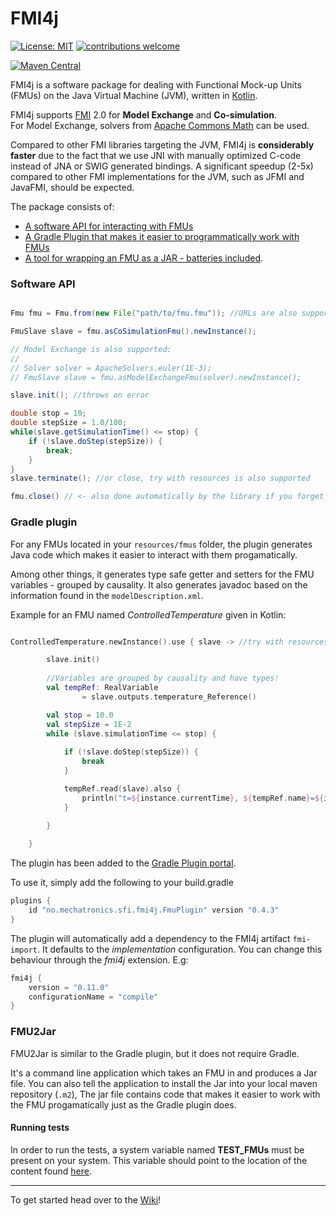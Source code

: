 # FMI4j #

[![License: MIT](https://img.shields.io/badge/License-MIT-yellow.svg)](https://opensource.org/licenses/MIT)
[![contributions welcome](https://img.shields.io/badge/contributions-welcome-brightgreen.svg?style=flat)](https://github.com/SFI-Mechatronics/FMI4j/issues)

[![Maven Central](https://maven-badges.herokuapp.com/maven-central/no.mechatronics.sfi.fmi4j/fmi-import/badge.svg)](http://mvnrepository.com/artifact/no.mechatronics.sfi.fmi4j/fmi-import)


FMI4j is a software package for dealing with Functional Mock-up Units (FMUs) on the Java Virtual Machine (JVM), written in [Kotlin](https://kotlinlang.org/). 

FMI4j supports [FMI](http://fmi-standard.org/) 2.0 for **Model Exchange** and **Co-simulation**. <br/>
For Model Exchange, solvers from [Apache Commons Math](http://commons.apache.org/proper/commons-math/userguide/ode.html) can be used.

Compared to other FMI libraries targeting the JVM, FMI4j is **considerably faster** due to the fact that we use JNI with manually optimized C-code instead of JNA or SWIG generated bindings. 
A significant speedup (2-5x) compared to other FMI implementations for the JVM, such as JFMI and JavaFMI, should be expected. 

The package consists of:
* [A software API for interacting with FMUs](#api)
* [A Gradle Plugin that makes it easier to programmatically work with FMUs](#plugin)
* [A tool for wrapping an FMU as a JAR - batteries included](#fmu2jar).


### <a name="api"></a> Software API 

```java

Fmu fmu = Fmu.from(new File("path/to/fmu.fmu")); //URLs are also supported

FmuSlave slave = fmu.asCoSimulationFmu().newInstance();

// Model Exchange is also supported:
//
// Solver solver = ApacheSolvers.euler(1E-3);
// FmuSlave slave = fmu.asModelExchangeFmu(solver).newInstance(); 

slave.init(); //throws on error

double stop = 10;
double stepSize = 1.0/100;
while(slave.getSimulationTime() <= stop) {
    if (!slave.doStep(stepSize)) {
        break;
    }
}
slave.terminate(); //or close, try with resources is also supported

fmu.close() // <- also done automatically by the library if you forget to do it yourself
```

### <a name="plugin"></a> Gradle plugin

For any FMUs located in your ```resources/fmus``` folder, the plugin generates Java code which makes it easier to interact with them progamatically.

Among other things, it generates type safe getter and setters for the FMU variables - grouped by causality. 
It also generates javadoc based on the information found in the ```modelDescription.xml```.

Example for an FMU named _ControlledTemperature_ given in Kotlin:

```kotlin

ControlledTemperature.newInstance().use { slave -> //try with resources

        slave.init()
        
        //Variables are grouped by causality and have types!
        val tempRef: RealVariable 
                = slave.outputs.temperature_Reference()

        val stop = 10.0
        val stepSize = 1E-2
        while (slave.simulationTime <= stop) {
            
            if (!slave.doStep(stepSize)) {
                break
            }

            tempRef.read(slave).also {
                println("t=${instance.currentTime}, ${tempRef.name}=${it.value}")
            }
            
        }

    }
```

The plugin has been added to the [Gradle Plugin portal](https://plugins.gradle.org/plugin/no.mechatronics.sfi.fmi4j.FmuPlugin).

To use it, simply add the following to your build.gradle

```gradle
plugins {
    id "no.mechatronics.sfi.fmi4j.FmuPlugin" version "0.4.3"
}

```

The plugin will automatically add a dependency to the FMI4j artifact ```fmi-import```. It defaults to the _implementation_ configuration. You can change this behaviour through the _fmi4j_ extension. E.g:

```gradle
fmi4j {
    version = "0.11.0"
    configurationName = "compile"
}
```

### <a name="fmu2jar"></a> FMU2Jar

FMU2Jar is similar to the Gradle plugin, but it does not require Gradle. 

It's a command line application which takes an FMU in and produces a Jar file. 
You can also tell the application to install the Jar into your local maven repository (``.m2``),
The jar file contains code that makes it easier to work with the FMU progamatically just as the Gradle plugin does. 


#### Running tests

In order to run the tests, a system variable named __TEST_FMUs__ must be present on your system. 
This variable should point to the location of the content found [here](https://github.com/markaren/TEST_FMUs).

___

To get started head over to the [Wiki](https://github.com/SFI-Mechatronics/FMI4j/wiki)!


